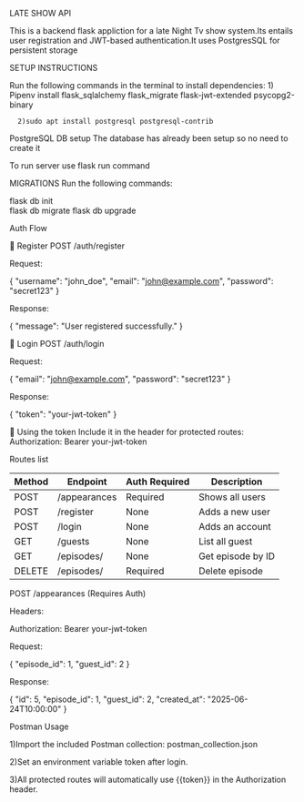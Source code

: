 
LATE SHOW API 


This is a backend flask appliction for a late Night Tv show system.Its entails user registration and JWT-based authentication.It uses PostgresSQL for persistent storage



SETUP INSTRUCTIONS

Run the following commands in the terminal to install dependencies:
      1) Pipenv install flask_sqlalchemy flask_migrate flask-jwt-extended psycopg2-binary 


      2)sudo apt install postgresql postgresql-contrib


PostgreSQL DB setup 
The database has already been setup so no need to create it


To run server use flask run command

MIGRATIONS
Run the following commands:

flask db init     
flask db migrate
flask db upgrade


Auth Flow




🔸 Register
POST /auth/register

Request:


{
  "username": "john_doe",
  "email": "john@example.com",
  "password": "secret123"
}



Response:


{
  "message": "User registered successfully."
}




🔸 Login
POST /auth/login

Request:

{
  "email": "john@example.com",
  "password": "secret123"
}



Response:


{
  "token": "your-jwt-token"
}




🔸 Using the token
Include it in the header for protected routes:
          Authorization: Bearer your-jwt-token

Routes list


| Method | Endpoint       | Auth Required | Description              |
| ------ | -------------- | ------------- | -------------------      |
| POST   | /appearances   | Required      | Shows all users          |
| POST   | /register      | None          | Adds a new user          |
| POST   | /login         | None          | Adds an account          |
| GET    | /guests        | None          | List all guest           |
| GET    | /episodes/<id> | None          | Get episode by ID        |
| DELETE | /episodes/<id> | Required      | Delete episode           |


POST /appearances (Requires Auth)


Headers:


Authorization: Bearer your-jwt-token



Request:


{
  "episode_id": 1,
  "guest_id": 2
}



Response:


{
  "id": 5,
  "episode_id": 1,
  "guest_id": 2,
  "created_at": "2025-06-24T10:00:00"
}


Postman Usage


1)Import the included Postman collection: postman_collection.json



2)Set an environment variable token after login.



3)All protected routes will automatically use {{token}} in the Authorization header.